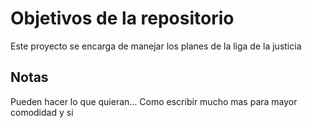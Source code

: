 # Objetivos de la repositorio

Este proyecto se encarga de manejar los planes de la liga de la justicia


## Notas
Pueden hacer lo que quieran...
Como escribir mucho mas para mayor comodidad y si
